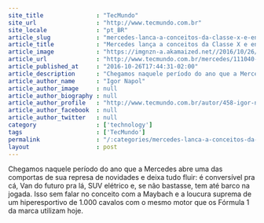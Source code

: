 ```yaml
---
site_title               : "TecMundo"
site_url                 : "http://www.tecmundo.com.br"
site_locale              : "pt_BR"
article_slug             : "mercedes-lanca-a-conceitos-da-classe-x-e-entra-de-vez-no-mercado-de-picapes"
article_title            : "Mercedes lança a conceitos da Classe X e entra de vez no mercado de picapes"
article_image            : "https://imgnzn-a.akamaized.net//2016/10/26/26164327053035-t1200x480.jpg"
article_url              : "http://www.tecmundo.com.br/mercedes/111040-mercedes-lanca-conceitos-classe-x-entra-vez-mercado-picapes.htm"
article_published_at     : "2016-10-26T17:44:31-02:00"
article_description      : "Chegamos naquele período do ano que a Mercedes abre uma das comportas de sua represa de novidades e deixa tudo fluir: é conversível pra cá, Van do futuro pra lá, SUV elétrico e, se não bastasse, tem até barco na jogada. Isso sem falar no conceito com a Maybach e a loucura suprema de um hiperesportivo de 1.000 cavalos com o mesmo motor que os Fórmula 1 da marca utilizam hoje."
article_author_name      : "Igor Napol"
article_author_image     : null
article_author_biography : null
article_author_profile   : "http://www.tecmundo.com.br/autor/458-igor-napol/"
article_author_facebook  : null
article_author_twitter   : null
category                 : ['technology']
tags                     : ['TecMundo']
permalink                : "/:categories/mercedes-lanca-a-conceitos-da-classe-x-e-entra-de-vez-no-mercado-de-picapes/"
layout                   : post
---
```


Chegamos naquele período do ano que a Mercedes abre uma das comportas de sua represa de novidades e deixa tudo fluir: é conversível pra cá, Van do futuro pra lá, SUV elétrico e, se não bastasse, tem até barco na jogada. Isso sem falar no conceito com a Maybach e a loucura suprema de um hiperesportivo de 1.000 cavalos com o mesmo motor que os Fórmula 1 da marca utilizam hoje.
